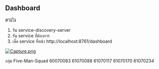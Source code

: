 ## Dashboard

#วิธีใช้
1. รัน service-discovery-server
2. รัน service ที่ต้องการ
3. เช็ค service ที่หน้า http://localhost:8761/dashboard

[![Capture.png](https://i.postimg.cc/3JzF4Hv0/Capture.png)](https://postimg.cc/6yLvggzB)

กลุ่ม Five-Man-Squad 
60070083
61070088
61070117
61070170
61070234
